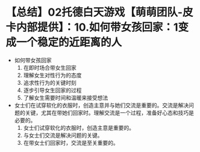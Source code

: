 # 【总结】02托德白天游戏【萌萌团队-皮卡内部提供】：10.如何带女孩回家：1变成一个稳定的近距离的人

-   如何带女孩回家
    1.  在即时场合带女生回家
    2.  理解女生对性行为的态度
    3.  追求性行为的关键时刻
    4.  逐步引导女生回家的过程
    5.  了解女生需要时间和温暖来接受想法
-   女士们在试穿软化的衣服时，创造主意并与她们交流是重要的。交流是解决问题的关键，尤其在带她们回家时。理解交流是一个过程，准备好心态和技巧是必要的。
    1.  女士们试穿软化的衣服时，创造主意是重要的。
    2.  与女士们交流是解决问题的关键。
    3.  在带女士们回家时，交流是至关重要的。